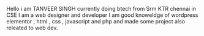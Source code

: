 Hello i am TANVEER SINGH currently doing btech from Srm KTR chennai in CSE 
I am a web designer and developer 
I am good knoweldge of wordpress elementor , html , css , javascript and php 
and made some project also releated to web dev.

<!---
TanvSingh/TanvSingh is a ✨ special ✨ repository because its `README.md` (this file) appears on your GitHub profile.
You can click the Preview link to take a look at your changes.
--->

